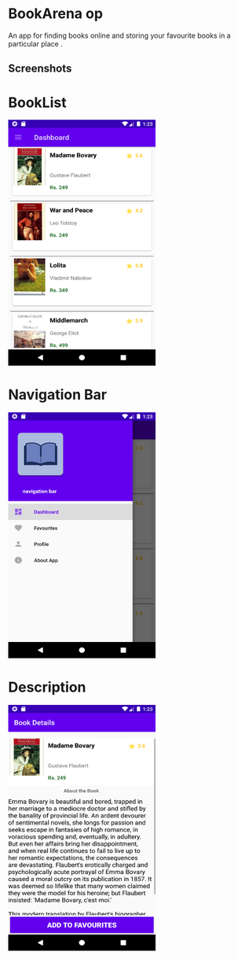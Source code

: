 # BookArena op
An app for finding books online and storing your favourite books in a particular place .

## Screenshots

# BookList
<img src="https://github.com/vickyy044/BookArena/blob/master/BookArena_bookList.png" width="300" height="500">

# Navigation Bar
<img src="https://github.com/vickyy044/BookArena/blob/master/BookArena_navBar.png" width="300" height="500">


# Description
<img src="https://github.com/vickyy044/BookArena/blob/master/BookArena_BookData.png" width="300" height="500">
